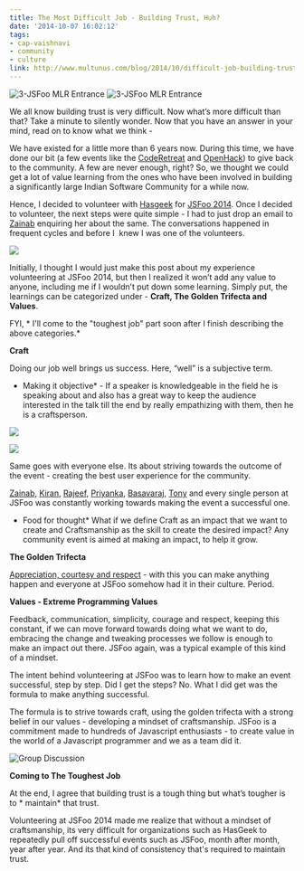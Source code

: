 ```yaml
---
title: The Most Difficult Job - Building Trust, Huh?
date: '2014-10-07 16:02:12'
tags:
- cap-vaishnavi
- community
- culture
link: http://www.multunus.com/blog/2014/10/difficult-job-building-trust-huh/
---
```


![3-JSFoo MLR Entrance](http://s3.amazonaws.com/multunus-website/uploads/2014/09/3-JSFoo-MLR-Entrance.jpg)
![3-JSFoo MLR Entrance](http://s3.amazonaws.com/multunus-website/uploads/2014/09/3-JSFoo-MLR-Entrance.jpg)

We all know building trust is very difficult. Now what’s more difficult than that? Take a minute to silently wonder. Now that you have an answer in your mind, read on to know what we think -

We have existed for a little more than 6 years now. During this time, we have done our bit (a few events like the [CodeRetreat](http://www.multunus.com/ajde_events/coderetreat-at-multunus-july-12-2014/) and [OpenHack](http://www.multunus.com/ajde_events/open-hack-multunus-may-2014/)) to give back to the community. A few are never enough, right? So, we thought we could get a lot of value learning from the ones who have been involved in building a significantly large Indian Software Community for a while now.

Hence, I decided to volunteer with [Hasgeek](https://hasgeek.com/) for [JSFoo 2014](https://jsfoo.in/). Once I decided to volunteer, the next steps were quite simple - I had to just drop an email to [Zainab](https://twitter.com/zainabbawa) enquiring her about the same. The conversations happened in frequent cycles and before I  knew I was one of the volunteers.

![](https://s3.amazonaws.com/multunus-website/uploads/2014/10/logo-300x292.png)

Initially, I thought I would just make this post about my experience volunteering at JSFoo 2014, but then I realized it won’t add any value to anyone, including me if I wouldn’t put down some learning. Simply put, the learnings can be categorized under -
**Craft, The Golden Trifecta and Values**.


FYI, * I'll come to the "toughest job" part soon after I finish describing the above categories.*


**Craft**

Doing our job well brings us success. Here, “well” is a subjective term.


* Making it objective*  - If a speaker is knowledgeable in the field he is speaking about and also has a great way to keep the audience interested in the talk till the end by really empathizing with them, then he is a craftsperson.


![](https://s3.amazonaws.com/multunus-website/uploads/2014/10/1-Speaker-2-300x199.jpg)


![](https://s3.amazonaws.com/multunus-website/uploads/2014/10/2-Speaker-300x199.jpg)

Same goes with everyone else. Its about striving towards the outcome of the event - creating the best user experience for the community.


[Zainab](https://twitter.com/zainabbawa), [Kiran](https://twitter.com/jackerhack), [Rajeef](https://twitter.com/rajeefmk), [Priyanka](https://twitter.com/priynag), [Basavaraj](https://twitter.com/Basavaraj_BB), [Tony](https://twitter.com/tonysimon90) and every single person at JSFoo was constantly working towards making the event a successful one.


* Food for thought*  What if we define Craft as an impact that we want to create and Craftsmanship as the skill to create the desired impact? Any community event is aimed at making an impact, to help it grow.


**The Golden Trifecta**


[Appreciation, courtesy and respect](http://book.personalmba.com/golden-trifecta/) - with this you can make anything happen and everyone at JSFoo somehow had it in their culture. Period.


**Values - Extreme Programming Values**

Feedback, communication, simplicity, courage and respect, keeping this constant, if we can move forward towards doing what we want to do, embracing the change and tweaking processes we follow is enough to make an impact out there. JSFoo again, was a typical example of this kind of a mindset.

The intent behind volunteering at JSFoo was to learn how to make an event successful, step by step. Did I get the steps? No. What I did get was the formula to make anything successful.

The formula is to strive towards craft, using the golden trifecta with a strong belief in our values - developing a mindset of craftsmanship. JSFoo is a commitment made to hundreds of Javascript enthusiasts - to create value in the world of a Javascript programmer and we as a team did it.


![Group Discussion](https://s3.amazonaws.com/multunus-website/uploads/2014/09/2-Group-Discussion-300x199.jpg)


**Coming to The Toughest Job**


At the end, I agree that building trust is a tough thing but what’s tougher is to * maintain*  that trust.

Volunteering at JSFoo 2014 made me realize that without a mindset of craftsmanship, its very difficult for organizations such as HasGeek to repeatedly pull off successful events such as JSFoo, month after month, year after year. And its that kind of consistency that's required to maintain trust.
